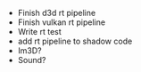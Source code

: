 - Finish d3d rt pipeline
- Finish vulkan rt pipeline
- Write rt test
- add rt pipeline to shadow code
- Im3D?
- Sound?